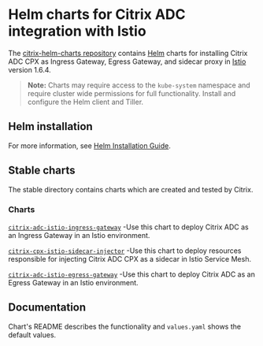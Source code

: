 # Helm charts for Citrix ADC integration with Istio

The [citrix-helm-charts repository](https://github.com/citrix/citrix-helm-charts) contains [Helm](https://helm.sh) charts for installing Citrix ADC CPX as Ingress Gateway, Egress Gateway, and sidecar proxy in [Istio](https://istio.io) version 1.6.4.

> **Note:** Charts may require access to the `kube-system` namespace and require cluster wide permissions for full functionality. Install and configure the Helm client and Tiller.

## Helm installation

For more information, see [Helm Installation Guide](https://github.com/citrix/citrix-helm-charts/blob/master/Helm_Installation_Kubernetes.md).

## Stable charts

The stable directory contains charts which are created and tested by Citrix.

### Charts

[`citrix-adc-istio-ingress-gateway`](https://github.com/citrix/citrix-helm-charts/tree/master/citrix-adc-istio-ingress-gateway) -Use this chart to deploy Citrix ADC as an Ingress Gateway in an Istio environment.

[`citrix-cpx-istio-sidecar-injector`](https://github.com/citrix/citrix-helm-charts/tree/master/citrix-cpx-istio-sidecar-injector) -Use this chart to deploy resources responsible for injecting Citrix ADC CPX as a sidecar in Istio Service Mesh.

[`citrix-adc-istio-egress-gateway`](https://github.com/citrix/citrix-helm-charts/tree/master/citrix-adc-istio-egress-gateway) -Use this chart to deploy Citrix ADC as an Egress Gateway in an Istio environment.

## Documentation

Chart's README describes the functionality and `values.yaml` shows the default values.
